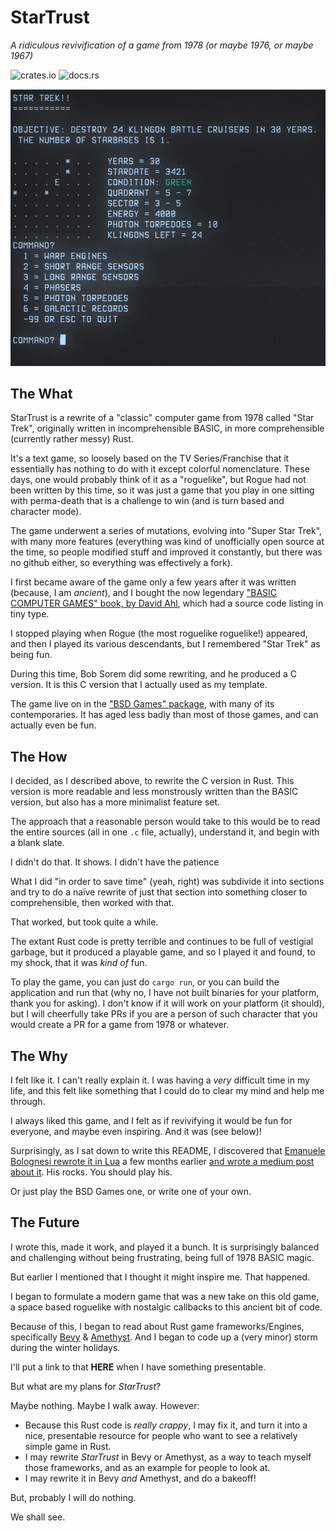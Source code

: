 # StarTrust

_A ridiculous revivification of a game from 1978
(or maybe 1976, or maybe 1967)_

![crates.io](https://img.shields.io/crates/v/startrust.svg)
![docs.rs](https://docs.rs/startrust/badge.svg)

![An old school character mode game screen](docs/game.png)

## The What
StarTrust is a rewrite of a "classic" computer game from 1978 called "Star Trek",
originally written in incomprehensible BASIC, in more comprehensible
(currently rather messy) Rust.

It's a text game, so loosely based on the TV Series/Franchise that
it essentially has nothing to do with it except colorful nomenclature.
These days, one would probably think of it as a "roguelike", but Rogue
had not been written by this time, so it was just a game that you play
in one sitting with perma-death that is a challenge to win (and is
turn based and character mode).

The game underwent a series of mutations, evolving into "Super Star Trek",
with many more features (everything was kind of unofficially open source
at the time, so people modified stuff and improved it constantly, but
there was no github either, so everything was effectively a fork).

I first became aware of the game only a few years after it was written (because,
I am *ancient*), and I bought the now legendary ["BASIC COMPUTER GAMES"
book, by David Ahl](https://archive.org/details/basic-computer-games-microcomputer-edition),
which had a source code listing in tiny type.

I stopped playing when Rogue (the most roguelike roguelike!) appeared,
and then I played its various descendants, but I remembered "Star Trek"
as being fun.

During this time, Bob Sorem did some rewriting, and he produced a C version.
It is this C version that I actually used as my template.

The game live on in the ["BSD Games" package](ps://wiki.linuxquestions.org/wiki/BSD_games),
with many of its contemporaries. It has aged less badly than most of those
games, and can actually even be fun.

## The How

I decided, as I described above, to rewrite the C version in Rust. This
version is more readable and less monstrously written than the BASIC
version, but also has a more minimalist feature set.

The approach that a reasonable person would take to this would be to
read the entire sources (all in one `.c` file, actually), understand it,
and begin with a blank slate.

I didn't do that. It shows. I didn't have the patience

What I did "in order to save time" (yeah, right) was subdivide it into
sections and try to do a naïve rewrite of just that section into something
closer to comprehensible, then worked with that.

That worked, but took quite a while.

The extant Rust code is pretty terrible and continues to be full of
vestigial garbage, but it produced a playable game, and so I played it
and found, to my shock, that it was *kind of* fun.

To play the game, you can just do `cargo run`, or you can build the
application and run that (why no, I have not built binaries for your
platform, thank you for asking). I don't know if it will work on
your platform (it should), but I will cheerfully take PRs if you
are a person of such character that you would create a PR for a
game from 1978 or whatever.

## The Why

I felt like it. I can't really explain it. I was having a _very_ difficult
time in my life, and this felt like something that I could do to clear
my mind and help me through.

I always liked this game, and I felt as if revivifying it would be
fun for everyone, and maybe even inspiring. And it was (see below)!

Surprisingly, as I sat down to write this README, I discovered that
[Emanuele Bolognesi rewrote it in Lua](ps://emabolo.com/article/i-rewrote-the-1978-text-only-super-star-trek-game)
a few months earlier
[and wrote a medium post about it](https://medium.com/@emabolo/i-rewrote-the-1978-star-trek-game-and-this-is-what-happened-f4425f8d586).
His rocks. You should play his.

Or just play the BSD Games one, or write one of your own.

## The Future

I wrote this, made it work, and played it a bunch. It is surprisingly
balanced and challenging without being frustrating, being full of 1978
BASIC magic.

But earlier I mentioned that I thought it might inspire me. That happened.

I began to formulate a modern game that was a new take on this old game,
a space based roguelike with nostalgic callbacks to this ancient
bit of code.

Because of this, I began to read about Rust game frameworks/Engines, specifically
[Bevy](https://github.com/bevyengine/bevy) & [Amethyst](https://github.com/amethyst/amethyst).
And I began to code up a (very minor) storm during the winter holidays.

I'll put a link to that **HERE** when I have something presentable.

But what are my plans for _StarTrust_?

Maybe nothing. Maybe I walk away. However:
* Because this Rust code is _really crappy_, I may fix it, and turn
 it into a nice, presentable resource for people who want to see a
 relatively simple game in Rust.
* I may rewrite *StarTrust* in Bevy or Amethyst, as a way to teach
 myself those frameworks, and as an example for people to look at.
* I may rewrite it in Bevy *and* Amethyst, and do a bakeoff!

But, probably I will do nothing.

We shall see.
